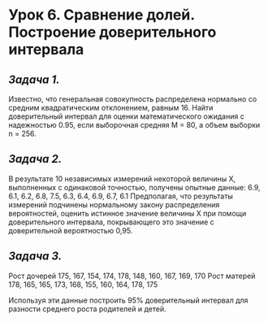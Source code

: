 # Урок 6. Сравнение долей. Построение доверительного интервала
## *Задача 1.* 
Известно, что генеральная совокупность распределена нормально
со средним квадратическим отклонением, равным 16.
Найти доверительный интервал для оценки математического ожидания с надежностью
0.95,
если выборочная средняя M = 80, а объем выборки n = 256.
## *Задача 2.* 
В результате 10 независимых измерений некоторой величины X, выполненных с
одинаковой точностью,
получены опытные данные:
6.9, 6.1, 6.2, 6.8, 7.5, 6.3, 6.4, 6.9, 6.7, 6.1
Предполагая, что результаты измерений подчинены нормальному закону распределения
вероятностей,
оценить истинное значение величины X при помощи доверительного интервала,
покрывающего это
значение с доверительной вероятностью 0,95.
## *Задача 3.* 
Рост дочерей 175, 167, 154, 174, 178, 148, 160, 167, 169, 170
Рост матерей 178, 165, 165, 173, 168, 155, 160, 164, 178, 175

Используя эти данные построить 95% доверительный интервал для разности среднего
роста родителей и детей.